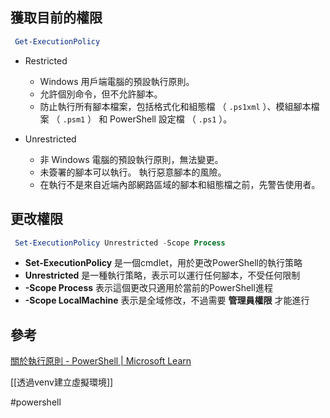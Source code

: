 ## 獲取目前的權限

```powershell
 Get-ExecutionPolicy
```
* Restricted 
	* Windows 用戶端電腦的預設執行原則。
	- 允許個別命令，但不允許腳本。
	- 防止執行所有腳本檔案，包括格式化和組態檔 （ `.ps1xml` ）、模組腳本檔案 （ `.psm1` ） 和 PowerShell 設定檔 （ `.ps1` ）。 
	
* Unrestricted 
	* 非 Windows 電腦的預設執行原則，無法變更。
	- 未簽署的腳本可以執行。 執行惡意腳本的風險。
	- 在執行不是來自近端內部網路區域的腳本和組態檔之前，先警告使用者。
## 更改權限

```powershell
 Set-ExecutionPolicy Unrestricted -Scope Process
```
- **Set-ExecutionPolicy** 是一個cmdlet，用於更改PowerShell的執行策略
- **Unrestricted** 是一種執行策略，表示可以運行任何腳本，不受任何限制
- **-Scope Process** 表示這個更改只適用於當前的PowerShell進程
- **-Scope LocalMachine** 表示是全域修改，不過需要 **管理員權限** 才能進行
## 參考
[關於執行原則 - PowerShell | Microsoft Learn](https://learn.microsoft.com/zh-tw/powershell/module/microsoft.powershell.core/about/about_execution_policies?view=powershell-7.4)

[[透過venv建立虛擬環境]]

#powershell 
